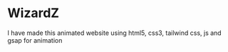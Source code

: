 # WizardZ
I have made this animated website using html5, css3, tailwind css, js and gsap for animation
